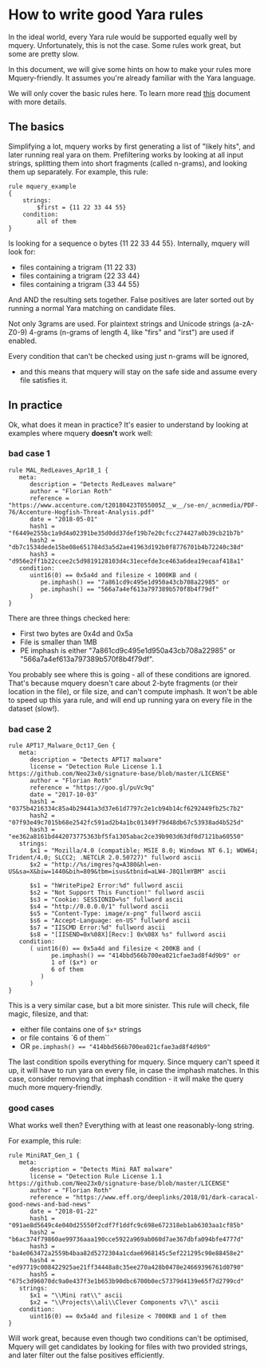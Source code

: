 # How to write good Yara rules

In the ideal world, every Yara rule would be supported equally well by mquery.
Unfortunately, this is not the case. Some rules work great, but some are pretty slow.

In this document, we will give some hints on how to make your rules more
Mquery-friendly. It assumes you're already familiar with the Yara language.

We will only cover the basic rules here. To learn more read [this](./yara.md)
document with more details.

## The basics

Simplifying a lot, mquery works by first generating a list of "likely hits", and
later running real yara on them. Prefiltering works by looking at all input
strings, splitting them into short fragments (called n-grams), and looking
them up separately. For example, this rule:

```yara
rule mquery_example
{
    strings:
        $first = {11 22 33 44 55}
    condition:
        all of them
}
```

Is looking for a sequence o bytes {11 22 33 44 55}. Internally, mquery will
look for:

- files containing a trigram {11 22 33}
- files containing a trigram {22 33 44}
- files containing a trigram {33 44 55}

And AND the resulting sets together. False positives are later sorted out by
running a normal Yara matching on candidate files.

Not only 3grams are used. For plaintext strings and Unicode strings (a-zA-Z0-9)
4-grams (n-grams of length 4, like "firs" and "irst") are used if enabled.

Every condition that can't be checked using just n-grams will be ignored,
- and this means that mquery will stay on the safe side and assume every file satisfies it.

## In practice

Ok, what does it mean in practice? It's easier to understand by looking at
examples where mquery **doesn't** work well:

### bad case 1

```yara
rule MAL_RedLeaves_Apr18_1 {
   meta:
      description = "Detects RedLeaves malware"
      author = "Florian Roth"
      reference = "https://www.accenture.com/t20180423T055005Z__w__/se-en/_acnmedia/PDF-76/Accenture-Hogfish-Threat-Analysis.pdf"
      date = "2018-05-01"
      hash1 = "f6449e255bc1a9d4a02391be35d0dd37def19b7e20cfcc274427a0b39cb21b7b"
      hash2 = "db7c1534dede15be08e651784d3a5d2ae41963d192b0f8776701b4b72240c38d"
      hash3 = "d956e2ff1b22ccee2c5d9819128103d4c31ecefde3ce463a6dea19ecaaf418a1"
   condition:
      uint16(0) == 0x5a4d and filesize < 1000KB and (
         pe.imphash() == "7a861cd9c495e1d950a43cb708a22985" or
         pe.imphash() == "566a7a4ef613a797389b570f8b4f79df"
      )
}
```

There are three things checked here:

- First two bytes are 0x4d and 0x5a
- File is smaller than 1MB
- PE imphash is either "7a861cd9c495e1d950a43cb708a22985" or "566a7a4ef613a797389b570f8b4f79df".

You probably see where this is going - all of these conditions are ignored.
That's because mquery doesn't care about 2-byte fragments (or their location in the file), or file
size, and can't compute imphash. It won't be able to speed up this yara rule, and will end up running yara on every file in the dataset (slow!).

### bad case 2

```yara
rule APT17_Malware_Oct17_Gen {
   meta:
      description = "Detects APT17 malware"
      license = "Detection Rule License 1.1 https://github.com/Neo23x0/signature-base/blob/master/LICENSE"
      author = "Florian Roth"
      reference = "https://goo.gl/puVc9q"
      date = "2017-10-03"
      hash1 = "0375b4216334c85a4b29441a3d37e61d7797c2e1cb94b14cf6292449fb25c7b2"
      hash2 = "07f93e49c7015b68e2542fc591ad2b4a1bc01349f79d48db67c53938ad4b525d"
      hash3 = "ee362a8161bd442073775363bf5fa1305abac2ce39b903d63df0d7121ba60550"
   strings:
      $x1 = "Mozilla/4.0 (compatible; MSIE 8.0; Windows NT 6.1; WOW64; Trident/4.0; SLCC2; .NETCLR 2.0.50727)" fullword ascii
      $x2 = "http://%s/imgres?q=A380&hl=en-US&sa=X&biw=1440&bih=809&tbm=isus&tbnid=aLW4-J8Q1lmYBM" ascii

      $s1 = "hWritePipe2 Error:%d" fullword ascii
      $s2 = "Not Support This Function!" fullword ascii
      $s3 = "Cookie: SESSIONID=%s" fullword ascii
      $s4 = "http://0.0.0.0/1" fullword ascii
      $s5 = "Content-Type: image/x-png" fullword ascii
      $s6 = "Accept-Language: en-US" fullword ascii
      $s7 = "IISCMD Error:%d" fullword ascii
      $s8 = "[IISEND=0x%08X][Recv:] 0x%08X %s" fullword ascii
   condition:
      ( uint16(0) == 0x5a4d and filesize < 200KB and (
            pe.imphash() == "414bbd566b700ea021cfae3ad8f4d9b9" or
            1 of ($x*) or
            6 of them
         )
      )
}
```

This is a very similar case, but a bit more sinister. This rule will check,
file magic, filesize, and that:

- either file contains one of `$x*` strings
- or file contains `6 of them``
- OR `pe.imphash() == "414bbd566b700ea021cfae3ad8f4d9b9"`

The last condition spoils everything for mquery. Since mquery can't speed it up,
it will have to run yara on every file, in case the imphash matches. In this case, 
consider removing that imphash condition - it will make the query much more
mquery-friendly.

### good cases

What works well then? Everything with at least one reasonably-long string.

For example, this rule:

```yara
rule MiniRAT_Gen_1 {
   meta:
      description = "Detects Mini RAT malware"
      license = "Detection Rule License 1.1 https://github.com/Neo23x0/signature-base/blob/master/LICENSE"
      author = "Florian Roth"
      reference = "https://www.eff.org/deeplinks/2018/01/dark-caracal-good-news-and-bad-news"
      date = "2018-01-22"
      hash1 = "091ae8d5649c4e040d25550f2cdf7f1ddfc9c698e672318eb1ab6303aa1cf85b"
      hash2 = "b6ac374f79860ae99736aaa190cce5922a969ab060d7ae367dbfa094bfe4777d"
      hash3 = "ba4e063472a2559b4baa82d5272304a1cdae6968145c5ef221295c90e88458e2"
      hash4 = "ed97719c008422925ae21ff34448a8c35ee270a428b0478e24669396761d0790"
      hash5 = "675c3d96070dc9a0e437f3e1b653b90dbc6700b0ec57379d4139e65f7d2799cd"
   strings:
      $x1 = "\\Mini rat\\" ascii
      $x2 = "\\Projects\\ali\\Clever Components v7\\" ascii
   condition:
      uint16(0) == 0x5a4d and filesize < 7000KB and 1 of them
}
```

Will work great, because even though two conditions can't be
optimised, Mquery will get candidates by looking for files with two provided
strings, and later filter out the false positives efficiently.
